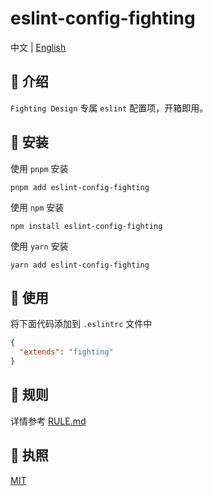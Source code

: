 # eslint-config-fighting

中文 | <a href="https://github.com/FightingDesign/fighting-design/blob/master/packages/eslint-config/README.en-US.md">English</a>

## 🤟 介绍

`Fighting Design` 专属 `eslint` 配置项，开箱即用。

## 🔑 安装

使用 `pnpm` 安装

```shell
pnpm add eslint-config-fighting
```

使用 `npm` 安装

```shell
npm install eslint-config-fighting
```

使用 `yarn` 安装

```shell
yarn add eslint-config-fighting
```

## 🐳 使用

将下面代码添加到 `.eslintrc` 文件中

```json
{
  "extends": "fighting"
}
```

## 🚧 规则

详情参考 [RULE.md](https://github.com/FightingDesign/fighting-design/blob/master/packages/eslint-config/RULE.md)

## 💬 执照

[MIT](https://github.com/FightingDesign/fighting-design/blob/master/packages/eslint-config/LICENSE)
